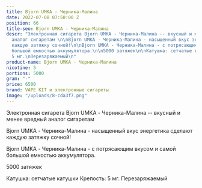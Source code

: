 ```yaml
---
title: Bjorn UMKA - Черника-Малина
date: 2022-07-08 07:50:00 Z
position: 66
title-seo: Bjorn UMKA - Черника-Малина
descr: "Электронная сигарета Bjorn UMKA - Черника-Малина -- вкусный и менее вредный
  аналог сигаретам \n\nBjorn UMKA - Черника-Малина - насыщенный вкус энергетика сделают
  каждую затяжку сочной!\n\nBjorn UMKA - Черника-Малина - с потрясающим вкусом и самой
  большой емкостью аккумулятора.\n\n5000 затяжек\n\nКатушка: сетчатые катушки\nКрепость:
  5 мг.\nПерезаряжаемый\n"
product-name: Bjorn UMKA - Черника-Малина
nicotine: 5
portions: 5000
gram: "-"
price: 6500
brand: VAPE KIT и электронные сигареты
image: "/uploads/8-cda3f7.png"
---
```


Электронная сигарета Bjorn UMKA - Черника-Малина -- вкусный и менее вредный аналог сигаретам 

Bjorn UMKA - Черника-Малина - насыщенный вкус энергетика сделают каждую затяжку сочной!

Bjorn UMKA - Черника-Малина - с потрясающим вкусом и самой большой емкостью аккумулятора.

5000 затяжек

Катушка: сетчатые катушки
Крепость: 5 мг.
Перезаряжаемый
